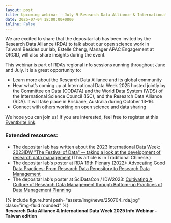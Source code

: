 ```yaml
---
layout: post
title: Upcoming webinar - July 9 Research Data Alliance & International Data Week 2025 Webinar - Taiwan edition
date: 2025-07-04 18:00:00+0800
inline: False
---
```


We are excited to share that the depositar lab has been invited by the Research Data Alliance (RDA) to talk about our open science work in Taiwan! Besides our lab, Estelle Cheng, Manager APAC Engagement at ORCID, will also share insights during the event.

This webinar is part of RDA’s regional info sessions running throughout June and July. It is a great opportunity to:
- Learn more about the Research Data Alliance and its global community
- Hear what’s coming up at International Data Week 2025 hosted jointly by the Committee on Data (CODATA) and the World Data System (WDS) of the International Science Council (ISC), and the Research Data Alliance (RDA). It will take place in Brisbane, Australia during October 13–16.
- Connect with others working on open science and data sharing

We hope you can join us! If you are interested, feel free to register at this [Eventbrite link](https://www.eventbrite.com.au/e/research-data-alliance-international-data-week-2025-webinar-taiwan-ed-tickets-1430208214269).

### Extended resources:
- The depositar lab has written about the 2023 International Data Week: [2023IDW "The Festival of Data" -- taking a look at the development of research data management](https://rdm.depositar.io/zh_TW/news/20240115-InternationalDataWeek) (This article is in Traditional Chinese.)
- The depositar lab's poster at RDA 19th Plenary (2022): [Advocating Good Data Practices: From Research Data Repository to Research Data Management](https://data.depositar.io/dataset/rda-p19-advocating-good-data-practice)
- The depositar lab's poster at SciDataCon / IDW2023: [Cultivating A Culture of Research Data Management through Bottom-up Practices of Data Management Planning ](https://pid.depositar.io/ark:37281/k52077308)


<div class="row">
    <div class="col-sm mt-3 mt-md-0">
        {% include figure.html path="assets/img/news/250704_rda.jpg" class="img-fluid rounded" %}
    </div>
</div>
<div class="caption mt-0">
    <b>Research Data Alliance & International Data Week 2025 Info Webinar - Taiwan edition</b>
</div>